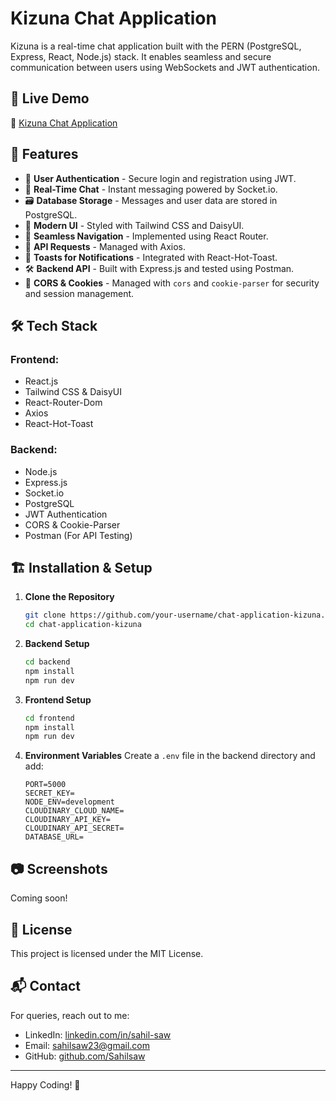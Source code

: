 # Kizuna Chat Application

Kizuna is a real-time chat application built with the PERN (PostgreSQL, Express, React, Node.js) stack. It enables seamless and secure communication between users using WebSockets and JWT authentication.

## 🚀 Live Demo

🔗 [Kizuna Chat Application](https://chat-application-kizuna.onrender.com)

## 📌 Features

- 🔐 **User Authentication** - Secure login and registration using JWT.
- 💬 **Real-Time Chat** - Instant messaging powered by Socket.io.
- 🗃 **Database Storage** - Messages and user data are stored in PostgreSQL.
- 🎨 **Modern UI** - Styled with Tailwind CSS and DaisyUI.
- 🔄 **Seamless Navigation** - Implemented using React Router.
- 📩 **API Requests** - Managed with Axios.
- 📌 **Toasts for Notifications** - Integrated with React-Hot-Toast.
- 🛠 **Backend API** - Built with Express.js and tested using Postman.
- 🔄 **CORS & Cookies** - Managed with `cors` and `cookie-parser` for security and session management.

## 🛠 Tech Stack

### Frontend:
- React.js
- Tailwind CSS & DaisyUI
- React-Router-Dom
- Axios
- React-Hot-Toast

### Backend:
- Node.js
- Express.js
- Socket.io
- PostgreSQL
- JWT Authentication
- CORS & Cookie-Parser
- Postman (For API Testing)

## 🏗 Installation & Setup

1. **Clone the Repository**
   ```sh
   git clone https://github.com/your-username/chat-application-kizuna.git
   cd chat-application-kizuna
   ```

2. **Backend Setup**
   ```sh
   cd backend
   npm install
   npm run dev
   ```

3. **Frontend Setup**
   ```sh
   cd frontend
   npm install
   npm run dev
   ```

4. **Environment Variables**
   Create a `.env` file in the backend directory and add:
   ```env
   PORT=5000
   SECRET_KEY=                                 
   NODE_ENV=development
   CLOUDINARY_CLOUD_NAME=                        
   CLOUDINARY_API_KEY=
   CLOUDINARY_API_SECRET=
   DATABASE_URL=
   ```

## 📷 Screenshots
Coming soon!

## 📜 License
This project is licensed under the MIT License.

## 📬 Contact
For queries, reach out to me:
- LinkedIn: [linkedin.com/in/sahil-saw](https://linkedin.com/in/sahil-saw)
- Email: sahilsaw23@gmail.com
- GitHub: [github.com/Sahilsaw](https://github.com/Sahilsaw)

---
Happy Coding! 🚀

